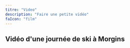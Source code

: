 ```yaml
---
titre: "Video"
description: "Faire une petite vidéo"
faIcon: "film"
---
```


## Vidéo d'une journée de ski à Morgins
